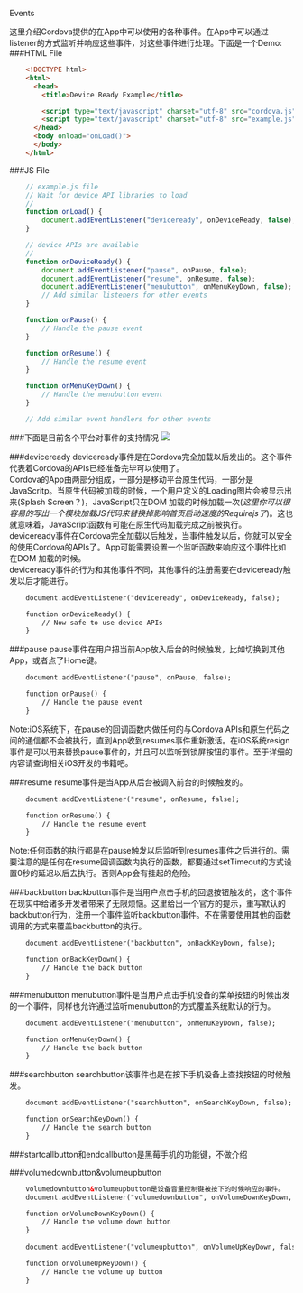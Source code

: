 Events

这里介绍Cordova提供的在App中可以使用的各种事件。在App中可以通过listener的方式监听并响应这些事件，对这些事件进行处理。下面是一个Demo:
###HTML File
```html
	<!DOCTYPE html>
	<html>
	  <head>
		<title>Device Ready Example</title>

		<script type="text/javascript" charset="utf-8" src="cordova.js"></script>
		<script type="text/javascript" charset="utf-8" src="example.js"></script>
	  </head>
	  <body onload="onLoad()">
	  </body>
	</html>
```
###JS File
```JavaScript
	// example.js file
	// Wait for device API libraries to load
	//
	function onLoad() {
		document.addEventListener("deviceready", onDeviceReady, false);
	}

	// device APIs are available
	//
	function onDeviceReady() {
		document.addEventListener("pause", onPause, false);
		document.addEventListener("resume", onResume, false);
		document.addEventListener("menubutton", onMenuKeyDown, false);
		// Add similar listeners for other events
	}

	function onPause() {
		// Handle the pause event
	}

	function onResume() {
		// Handle the resume event
	}

	function onMenuKeyDown() {
		// Handle the menubutton event
	}

	// Add similar event handlers for other events
```

###下面是目前各个平台对事件的支持情况
![](https://github.com/CordovaCn/CordovaCn/blob/master/imgs/Screen%20Shot%202016-03-10%20at%20%E4%B8%8A%E5%8D%8811.34.44.png)

###deviceready
deviceready事件是在Cordova完全加载以后发出的。这个事件代表着Cordova的APIs已经准备完毕可以使用了。 <br>
Cordova的App由两部分组成，一部分是移动平台原生代码，一部分是JavaScritp。当原生代码被加载的时候，一个用户定义的Loading图片会被显示出来(Splash Screen？)，JavaScript只在DOM
加载的时候加载一次(*这里你可以很容易的写出一个模块加载JS代码来替换掉影响首页启动速度的Requirejs了*)。这也就意味着，JavaScript函数有可能在原生代码加载完成之前被执行。<br>
deviceready事件在Cordova完全加载以后触发，当事件触发以后，你就可以安全的使用Cordova的APIs了。App可能需要设置一个监听函数来响应这个事件比如在DOM
加载的时候。<br>
deviceready事件的行为和其他事件不同，其他事件的注册需要在deviceready触发以后才能进行。<br>
```html
	document.addEventListener("deviceready", onDeviceReady, false);

	function onDeviceReady() {
		// Now safe to use device APIs
	}
```

###pause
pause事件在用户把当前App放入后台的时候触发，比如切换到其他App，或者点了Home键。
```html
	document.addEventListener("pause", onPause, false);

	function onPause() {
		// Handle the pause event
	}
```
Note:iOS系统下，在pause的回调函数内做任何的与Cordova APIs和原生代码之间的通信都不会被执行，直到App收到resumes事件重新激活。在iOS系统resign事件是可以用来替换pause事件的，并且可以监听到锁屏按钮的事件。至于详细的内容请查询相关iOS开发的书籍吧。<br>

###resume
resume事件是当App从后台被调入前台的时候触发的。
```html
	document.addEventListener("resume", onResume, false);

	function onResume() {
		// Handle the resume event
	}
```
Note:任何函数的执行都是在pause触发以后监听到resumes事件之后进行的。需要注意的是任何在resume回调函数内执行的函数，都要通过setTimeout的方式设置0秒的延迟以后去执行。否则App会有挂起的危险。<br>

###backbutton
backbutton事件是当用户点击手机的回退按钮触发的，这个事件在现实中给诸多开发者带来了无限烦恼。这里给出一个官方的提示，重写默认的backbutton行为，注册一个事件监听backbutton事件。不在需要使用其他的函数调用的方式来覆盖backbutton的执行。
```html
	document.addEventListener("backbutton", onBackKeyDown, false);

	function onBackKeyDown() {
		// Handle the back button
	}
```

###menubutton
menubutton事件是当用户点击手机设备的菜单按钮的时候出发的一个事件，同样也允许通过监听menubutton的方式覆盖系统默认的行为。
```html
	document.addEventListener("menubutton", onMenuKeyDown, false);

	function onMenuKeyDown() {
		// Handle the back button
	}
```

###searchbutton
searchbutton该事件也是在按下手机设备上查找按钮的时候触发。
```html
	document.addEventListener("searchbutton", onSearchKeyDown, false);

	function onSearchKeyDown() {
		// Handle the search button
	}
```

###startcallbutton和endcallbutton是黑莓手机的功能键，不做介绍

###volumedownbutton&volumeupbutton
```html
	volumedownbutton&volumeupbutton是设备音量控制键被按下的时候响应的事件。
	document.addEventListener("volumedownbutton", onVolumeDownKeyDown, false);

	function onVolumeDownKeyDown() {
		// Handle the volume down button
	}
	
	document.addEventListener("volumeupbutton", onVolumeUpKeyDown, false);

	function onVolumeUpKeyDown() {
		// Handle the volume up button
	}
```
